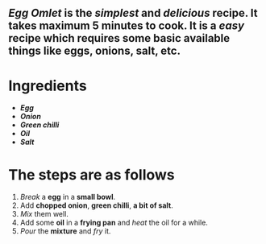 ## _**Egg Omlet**_ is the _simplest_ and _delicious_ recipe. It takes maximum **5 minutes** to cook. It is a _easy_ recipe which requires some basic available things like **eggs**, **onions**, **salt**, etc.

# Ingredients

 - ***Egg***
 - ***Onion***
 - ***Green chilli***
 - ***Oil***
 - ***Salt***

 # The steps are as follows

 1. *Break* a **egg** in a **small bowl**. 
 2. Add **chopped onion**, **green chilli**, **a bit of salt**.
 3. *Mix* them well. 
 4.   Add some **oil** in a **frying pan** and *heat* the oil for a while.
 5. *Pour* the **mixture** and *fry* it.





